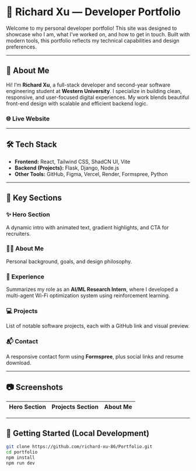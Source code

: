 # 💼 Richard Xu — Developer Portfolio

Welcome to my personal developer portfolio! This site was designed to showcase who I am, what I’ve worked on, and how to get in touch. Built with modern tools, this portfolio reflects my technical capabilities and design preferences.

---

## 📌 About Me

Hi! I’m **Richard Xu**, a full-stack developer and second-year software engineering student at **Western University**. I specialize in building clean, responsive, and user-focused digital experiences. My work blends beautiful front-end design with scalable and efficient backend logic.

### 🌐 Live Website

---

## 🛠 Tech Stack

- **Frontend:** React, Tailwind CSS, ShadCN UI, Vite
- **Backend (Projects):** Flask, Django, Node.js
- **Other Tools:** GitHub, Figma, Vercel, Render, Formspree, Python

---

## 📂 Key Sections

### ✨ Hero Section
A dynamic intro with animated text, gradient highlights, and CTA for recruiters.

### 👨‍💼 About Me
Personal background, goals, and design philosophy.

### 🧠 Experience
Summarizes my role as an **AI/ML Research Intern**, where I developed a multi-agent Wi-Fi optimization system using reinforcement learning.

### 💻 Projects
List of notable software projects, each with a GitHub link and visual preview.

### 📬 Contact
A responsive contact form using **Formspree**, plus social links and resume download.

---

## 📷 Screenshots

| Hero Section  | Projects Section | About Me |
|---------------|------------------|----------|

---

## 🏁 Getting Started (Local Development)

```bash
git clone https://github.com/richard-xu-86/Portfolio.git
cd portfolio
npm install
npm run dev